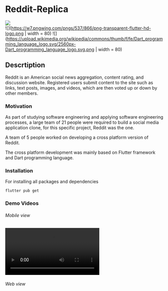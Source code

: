 # Reddit-Replica
![](https://download.logo.wine/logo/Reddit/Reddit-Logo.wine.png)
<br>
![](https://w7.pngwing.com/pngs/537/866/png-transparent-flutter-hd-logo.png | width = 80)
![](https://upload.wikimedia.org/wikipedia/commons/thumb/f/fe/Dart_programming_language_logo.svg/2560px-Dart_programming_language_logo.svg.png | width = 80)
## Descrtiption

Reddit is an American social news aggregation, content rating, and discussion website. Registered users submit content to the site such as links, text posts, images, and videos, which are then voted up or down by other members.

### Motivation

As part of studying software engineering and applying software engineering processes, a large team of 21 people were required to build a social media application clone, for this specific project, Reddit was the one.

A team of 5 people worked on developing a cross platform version of Reddit. 

The cross platform development was mainly based on Flutter framework and Dart programming language.

### Installation

For installing all packages and dependencies

```
flutter pub get
```

### Demo Videos 

###### Mobile view
![](https://github.com/SarahElzayat/Flutter-Reddit-Clone/blob/master/screenshots/vid1.mp4)

###### Web view
